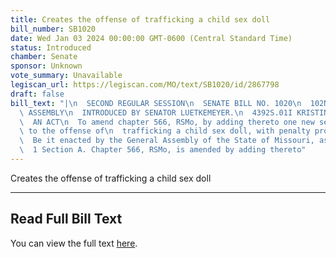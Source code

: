 ```yaml
---
title: Creates the offense of trafficking a child sex doll
bill_number: SB1020
date: Wed Jan 03 2024 00:00:00 GMT-0600 (Central Standard Time)
status: Introduced
chamber: Senate
sponsor: Unknown
vote_summary: Unavailable
legiscan_url: https://legiscan.com/MO/text/SB1020/id/2867798
draft: false
bill_text: "|\n  SECOND REGULAR SESSION\n  SENATE BILL NO. 1020\n  102ND GENERA L\
  \ ASSEMBLY\n  INTRODUCED BY SENATOR LUETKEMEYER.\n  4392S.01I KRISTINA MARTIN, Secretary\n\
  \  AN ACT\n  To amend chapter 566, RSMo, by adding thereto one new section relating\
  \ to the offense of\n  trafficking a child sex doll, with penalty provisions.\n\
  \  Be it enacted by the General Assembly of the State of Missouri, as follows:\n\
  \  1 Section A. Chapter 566, RSMo, is amended by adding thereto"
---
```

Creates the offense of trafficking a child sex doll

---

## Read Full Bill Text

You can view the full text [here](https://legiscan.com/MO/text/SB1020/id/2867798).
